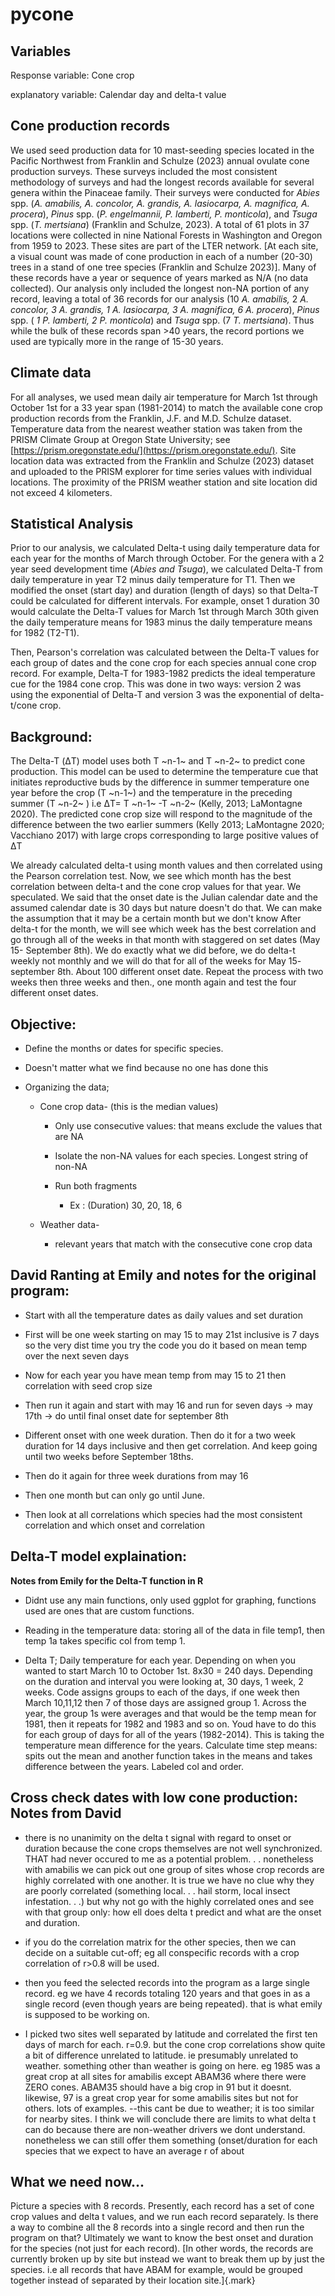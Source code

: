 # pycone

## Variables

Response variable: Cone crop

explanatory variable: Calendar day and delta-t value

## Cone production records

We used seed production data for 10 mast-seeding species located in the
Pacific Northwest from Franklin and Schulze (2023) annual ovulate cone
production surveys. These surveys included the most consistent
methodology of surveys and had the longest records available for several
genera within the Pinaceae family. Their surveys were conducted for
*Abies* spp. (*A. amabilis, A. concolor, A. grandis, A. lasiocarpa, A.
magnifica, A. procera*), *Pinus* spp. (*P. engelmannii, P. lamberti, P.
monticola*), and *Tsuga* spp. (*T. mertsiana*) (Franklin and Schulze,
2023). A total of 61 plots in 37 locations were collected in nine
National Forests in Washington and Oregon from 1959 to 2023. These sites
are part of the LTER network. [At each site, a visual count was made of
cone production in each of a number (20-30) trees in a stand of one tree
species (Franklin and Schulze 2023)]. Many of these records have
a year or sequence of years marked as N/A (no data collected). Our
analysis only included the longest non-NA portion of any record, leaving
a total of 36 records for our analysis (10 *A. amabilis,* 2 *A.
concolor, 3 A. grandis, 1 A. lasiocarpa, 3 A. magnifica, 6 A. procera*),
*Pinus* spp. ( *1 P. lamberti, 2 P. monticola*) and *Tsuga* spp. (7 *T.
mertsiana*). Thus while the bulk of these records span >40 years, the
record portions we used are typically more in the range of 15-30 years.

## Climate data

For all analyses, we used mean daily air temperature for March 1st
through October 1st for a 33 year span (1981-2014) to match the
available cone crop production records from the Franklin, J.F. and M.D.
Schulze dataset. Temperature data from the nearest weather station was
taken from the PRISM Climate Group at Oregon State University; see
[https://prism.oregonstate.edu/](https://prism.oregonstate.edu/).
Site location data was extracted from the Franklin and Schulze (2023)
dataset and uploaded to the PRISM explorer for time series values with
individual locations. The proximity of the PRISM weather station and
site location did not exceed 4 kilometers.

## Statistical Analysis

Prior to our analysis, we calculated Delta-t using daily temperature
data for each year for the months of March through October. For the
genera with a 2 year seed development time (*Abies and Tsuga*), we
calculated Delta-T from daily temperature in year T2 minus daily
temperature for T1. Then we modified the onset (start day) and duration
(length of days) so that Delta-T could be calculated for different
intervals. For example, onset 1 duration 30 would calculate the Delta-T
values for March 1st through March 30th given the daily temperature
means for 1983 minus the daily temperature means for 1982 (T2-T1).

Then, Pearson's correlation was calculated between the Delta-T values
for each group of dates and the cone crop for each species annual cone
crop record. For example, Delta-T for 1983-1982 predicts the ideal
temperature cue for the 1984 cone crop. This was done in two ways:
version 2 was using the exponential of Delta-T and version 3 was the
exponential of delta-t/cone crop.

## Background:

The Delta-T (ΔT) model uses both T ~n-1~ and T ~n-2~ to predict cone
production. This model can be used to determine the temperature cue that
initiates reproductive buds by the difference in summer temperature one
year before the crop (T ~n-1~) and the temperature in the preceding
summer (T ~n-2~ ) i.e ΔT= T ~n-1~ -T ~n-2~ (Kelly, 2013; LaMontagne
2020). The predicted cone crop size will respond to the magnitude of the
difference between the two earlier summers (Kelly 2013; LaMontagne 2020;
Vacchiano 2017) with large crops corresponding to large positive values
of ΔT

We already calculated delta-t using month values and then correlated
using the Pearson correlation test. Now, we see which month has the best
correlation between delta-t and the cone crop values for that year. We
speculated. We said that the onset date is the Julian calendar date and
the assumed calendar date is 30 days but nature doesn't do that. We can
make the assumption that it may be a certain month but we don't know
After delta-t for the month, we will see which week has the best
correlation and go through all of the weeks in that month with staggered
on set dates (May 15- September 8th). We do exactly what we did before,
we do delta-t weekly not monthly and we will do that for all of the
weeks for May 15- september 8th. About 100 different onset date. Repeat
the process with two weeks then three weeks and then., one month again
and test the four different onset dates.

## Objective:

-   Define the months or dates for specific species.

-   Doesn't matter what we find because no one has done this

-   Organizing the data;

    -   Cone crop data- (this is the median values)

        -   Only use consecutive values: that means exclude the values
            that are NA

        -   Isolate the non-NA values for each species. Longest string
            of non-NA

        -   Run both fragments

            -   Ex : (Duration) 30, 20, 18, 6

    -   Weather data-

        -   relevant years that match with the consecutive cone crop
            data

## David Ranting at Emily and notes for the original program:

-   Start with all the temperature dates as daily values and set
    duration

-   First will be one week starting on may 15 to may 21st inclusive is 7
    days so the very dist time you try the code you do it based on mean
    temp over the next seven days

-   Now for each year you have mean temp from may 15 to 21 then
    correlation with seed crop size

-   Then run it again and start with may 16 and run for seven days → may
    17th → do until final onset date for september 8th

-   Different onset with one week duration. Then do it for a two week
    duration for 14 days inclusive and then get correlation. And keep
    going until two weeks before September 18ths.

-   Then do it again for three week durations from may 16

-   Then one month but can only go until June.

-   Then look at all correlations which species had the most consistent
    correlation and which onset and correlation

## Delta-T model explaination:

**Notes from Emily for the Delta-T function in R**

-   Didnt use any main functions, only used ggplot for graphing,
    functions used are ones that are custom functions.

-   Reading in the temperature data: storing all of the data in file
    temp1, then temp 1a takes specific col from temp 1.

-   Delta T; Daily temperature for each year. Depending on when you
    wanted to start March 10 to October 1st. 8x30 = 240 days. Depending
    on the duration and interval you were looking at, 30 days, 1 week, 2
    weeks. Code assigns groups to each of the days, if one week then
    March 10,11,12 then 7 of those days are assigned group 1. Across the
    year, the group 1s were averages and that would be the temp mean for
    1981, then it repeats for 1982 and 1983 and so on. Youd have to do
    this for each group of days for all of the years (1982-2014). This
    is taking the temperature mean difference for the years. Calculate
    time step means: spits out the mean and another function takes in
    the means and takes difference between the years. Labeled col and
    order.

## Cross check dates with low cone production: Notes from David

-   there is no unanimity on the delta t signal with regard to onset or
    duration because the cone crops themselves are not well
    synchronized. THAT had never occured to me as a potential problem. .
    . nonetheless with amabilis we can pick out one group of sites whose
    crop records are highly correlated with one another. It is true we
    have no clue why they are poorly correlated (something local. . .
    hail storm, local insect infestation. . .) but why not go with the
    highly correlated ones and see with that group only: how ell does
    delta t predict and what are the onset and duration.

-   if you do the correlation matrix for the other species, then we can
    decide on a suitable cut-off; eg all conspecific records with a crop
    correlation of r>0.8 will be used.

-   then you feed the selected records into the program as a large
    single record. eg we have 4 records totaling 120 years and that goes
    in as a single record (even though years are being repeated). that
    is what emily is supposed to be working on.

-   I picked two sites well separated by latitude and correlated the
    first ten days of march for each. r=0.9. but the cone crop
    correlations show quite a bit of difference unrelated to latitude.
    ie presumably unrelated to weather. something other than weather is
    going on here. eg 1985 was a great crop at all sites for amabilis
    except ABAM36 where there were ZERO cones. ABAM35 should have a big
    crop in 91 but it doesnt. likewise, 97 is a great crop year for some
    amabilis sites but not for others. lots of examples. --this cant be
    due to weather; it is too similar for nearby sites. I think we will
    conclude there are limits to what delta t can do because there are
    non-weather drivers we dont understand. nonetheless we can still
    offer them something (onset/duration for each species that we expect
    to have an average r of about

## What we need now...

Picture a species with 8 records. Presently, each record has a set of
cone crop values and delta t values, and we run each record separately.
Is there a way to combine all the 8 records into a single record and
then run the program on that? Ultimately we want to know the best onset
and duration for the species (not just for each record). [In other
words, the records are currently broken up by site but instead we want
to break them up by just the species. i.e all records that have ABAM for
example, would be grouped together instead of separated by their
location site.]{.mark}
